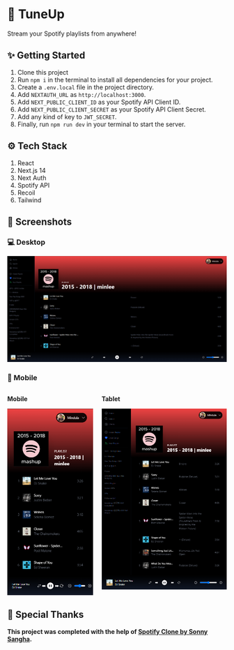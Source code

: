 # 🎵 TuneUp

Stream your Spotify playlists from anywhere!

## ✨ Getting Started

1. Clone this project
2. Run `npm i` in the terminal to install all dependencies for your project.
3. Create a `.env.local` file in the project directory.
4. Add `NEXTAUTH_URL` as `http://localhost:3000`.
5. Add `NEXT_PUBLIC_CLIENT_ID` as your Spotify API Client ID.
6. Add `NEXT_PUBLIC_CLIENT_SECRET` as your Spotify API Client Secret.
7. Add any kind of key to `JWT_SECRET`.
8. Finally, run `npm run dev` in your terminal to start the server.

## ⚙️ Tech Stack

1. React
2. Next.js 14
3. Next Auth
4. Spotify API
5. Recoil
6. Tailwind

## 📸 Screenshots

### 💻 Desktop

![Desktop](./screenshots/desktop.png)

### 📱 Mobile

<div style="display:flex;gap:20px">
<div>
<p><b>Mobile</b></p>
<img src="./screenshots/mobile.png">
</div>
<div>
<p><b>Tablet</b></p>
<img src="./screenshots/tablet.png">
</div>
</div>

## 🙏 Special Thanks

**This project was completed with the help of [Spotify Clone by Sonny Sangha](https://youtu.be/3xrko3GpYoU).**

